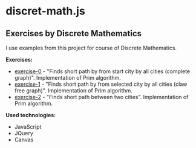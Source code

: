discret-math.js
===============

Exercises by Discrete Mathematics
---------------------------------

I use examples from this project for course of Discrete Mathematics.

**Exercises:**

* [exercise-0](http://alex-bezverkhniy.github.io/discrete-math.js/exercise-0.html) - "Finds short path by from start city by all cities (complete graph)". Implementation of Prim algorithm.
* [exercise-1](http://alex-bezverkhniy.github.io/discrete-math.js/exercise-1.html) - "Finds short path by from selected city by all cities (claw free graph)". Implementation of Prim algorithm.
* [exercise-2](http://alex-bezverkhniy.github.io/discrete-math.js/exercise-2.html) - "Finds short path between two cities". Implementation of Prim algorithm.

**Used technologies:**
* JavaScript
* JQuery
* Canvas
